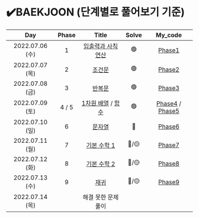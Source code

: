 

# ✔️BAEKJOON (단계별로 풀어보기 기준)



|       Day       | Phase |                            Title                             | Solve |                 My_code                 |
| :-------------: | :---: | :----------------------------------------------------------: | :---: | :-------------------------------------: |
| 2022.07.06 (수) |   1   |     [입출력과 사칙연산](https://www.acmicpc.net/step/1)      |   🟢   |           [Phase1](./Phase1)            |
| 2022.07.07 (목) |   2   |          [ 조건문](https://www.acmicpc.net/step/4)           |   🟢   |           [Phase2](./Phase2)            |
| 2022.07.08 (금) |   3   |           [반복문](https://www.acmicpc.net/step/3)           |   🟢   |           [Phase3](./Phase3)            |
| 2022.07.09 (토) | 4 / 5 | [1차원 배열](https://www.acmicpc.net/step/6) / [함수](https://www.acmicpc.net/step/5) |   🟢   | [Phase4](./Phase4) / [Phase5](./Phase5) |
| 2022.07.10 (일) |   6   |           [문자열](https://www.acmicpc.net/step/7)           |   🔴   |           [Phase6](./Phase6)            |
| 2022.07.11 (월) |   7   |        [ 기본 수학 1](https://www.acmicpc.net/step/8)        |  🔴/🟡  |           [Phase7](./Phase7)            |
| 2022.07.12 (화) |   8   |        [기본 수학 2](https://www.acmicpc.net/step/10)        |  🔴/🟡  |           [Phase8](./Phase8)            |
| 2022.07.13 (수) |   9   |           [재귀](https://www.acmicpc.net/step/19)            |  🔴/🟡  |           [Phase9](./Phase9)            |
| 2022.07.14 (목) |       |                      해결 못한 문제풀이                      |       |                                         |


